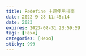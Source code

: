 ```yaml
---
title: Redefine 主题使用指南
date: 2022-9-28 11:45:14
date: 2023
expires: 2023-08-31 23:59:59
tags: [Hexo]
categories: [Hexo]
sticky: 999
---
```


